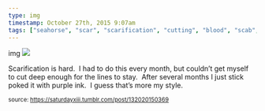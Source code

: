 ```yaml
---
type: img
timestamp: October 27th, 2015 9:07am
tags: ["seahorse", "scar", "scarification", "cutting", "blood", "scab", "tattoo", "art"]
---
```

img
<img src="https://saturdayxiii.github.io/media/132020150369.jpg"/>
                                                                                          
Scarification is hard.  I had to do this every month, but couldn’t get myself to cut deep enough for the lines to stay.  After several months I just stick poked it with purple ink.  I guess that’s more my style.
 
                                    
                
                
                
                
                                
<small>source: https://saturdayxiii.tumblr.com/post/132020150369</small>